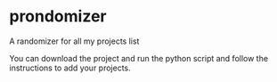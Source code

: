 # prondomizer
A randomizer for all my projects list


You can download the project and run the python script and follow the instructions to add your projects.